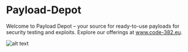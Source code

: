 # Payload-Depot
Welcome to Payload Depot – your source for ready-to-use payloads for security testing and exploits. Explore our offerings at www.code-382.eu.


![alt text]([http://url/to/img.png](https://code-382.eu/wp-content/uploads/2024/09/payload-depot-logo.png))
